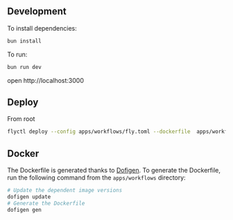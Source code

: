 ## Development

To install dependencies:
```sh
bun install
```

To run:
```sh
bun run dev
```

open http://localhost:3000


## Deploy

From root

```bash
flyctl deploy --config apps/workflows/fly.toml --dockerfile  apps/workflows/Dockerfile
```

## Docker

The Dockerfile is generated thanks to [Dofigen](https://github.com/lenra-io/dofigen). To generate the Dockerfile, run the following command from the `apps/workflows` directory:

```bash
# Update the dependent image versions
dofigen update
# Generate the Dockerfile
dofigen gen
```
